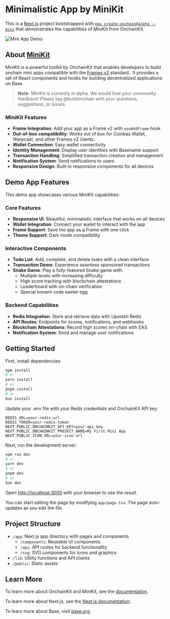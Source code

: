 # Minimalistic App by MiniKit

This is a [Next.js](https://nextjs.org) project bootstrapped with [`npx create-onchain@alpha --mini`](https://docs.base.org/builderkits/minikit/getting-started) that demonstrates the capabilities of MiniKit from OnchainKit.

![Mini App Demo](public/Mini-App.gif)

## About [MiniKit](https://www.base.org/builders/minikit)

MiniKit is a powerful toolkit by OnchainKit that enables developers to build onchain mini apps compatible with the [Frames v2](https://docs.farcaster.xyz/developers/frames/v2/getting-started) standard.. It provides a set of React components and hooks for building decentralized applications on Base.

> **Note:** MiniKit is currently in alpha. We would love your community feedback! Please tag @buildonchain with your questions, suggestions, or issues.

### MiniKit Features

- **Frame Integration**: Add your app as a Frame v2 with `useAddFrame` hook
- **Out-of-box compatibility**: Works out of box for Coinbas Wallet, Warpcast, and other Frames v2 clients.
- **Wallet Connection**: Easy wallet connectivity 
- **Identity Management**: Display user identities with Basename support
- **Transaction Handling**: Simplified transaction creation and management
- **Notification System**: Send notifications to users
- **Responsive Design**: Built-in responsive components for all devices

## Demo App Features

This demo app showcases various MiniKit capabilities:

### Core Features

- **Responsive UI**: Beautiful, minimalistic interface that works on all devices
- **Wallet Integration**: Connect your wallet to interact with the app
- **Frame Support**: Save the app as a Frame with one click
- **Theme Support**: Dark mode compatibility

### Interactive Components

- **Todo List**: Add, complete, and delete tasks with a clean interface
- **Transaction Demo**: Experience seamless sponsored transactions
- **Snake Game**: Play a fully-featured Snake game with:
  - Multiple levels with increasing difficulty
  - High score tracking with blockchain attestations
  - Leaderboard with on-chain verification
  - Special konami code easter egg

### Backend Capabilities

- **Redis Integration**: Store and retrieve data with Upstash Redis
- **API Routes**: Endpoints for scores, notifications, and webhooks
- **Blockchain Attestations**: Record high scores on-chain with EAS
- **Notification System**: Send and manage user notifications

## Getting Started

First, install dependencies:

```bash
npm install
# or
yarn install
# or
pnpm install
# or
bun install
```

Update your .env file with your Redis credentials and OnchainKit API key:

```
REDIS_URL=your-redis-url
REDIS_TOKEN=your-redis-token
NEXT_PUBLIC_ONCHAINKIT_API_KEY=your-api-key
NEXT_PUBLIC_ONCHAINKIT_PROJECT_NAME=My First Mini App
NEXT_PUBLIC_ICON_URL=your-icon-url
```

Next, run the development server:

```bash
npm run dev
# or
yarn dev
# or
pnpm dev
# or
bun dev
```

Open [http://localhost:3000](http://localhost:3000) with your browser to see the result.

You can start editing the page by modifying `app/page.tsx`. The page auto-updates as you edit the file.

## Project Structure

- `/app`: Next.js app directory with pages and components
  - `/components`: Reusable UI components
  - `/api`: API routes for backend functionality
  - `/svg`: SVG components for icons and graphics
- `/lib`: Utility functions and API clients
- `/public`: Static assets

## Learn More

To learn more about OnchainKit and MiniKit, see the [documentation](https://docs.base.org/builderkits/minikit/getting-started).

To learn more about Next.js, see the [Next.js documentation](https://nextjs.org/docs).

To learn more about Base, visit [base.org](https://base.org/builders/minikit).
